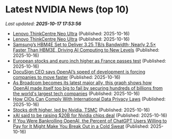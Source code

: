 # Latest NVIDIA News (top 10)
_Last updated: **2025-10-17 17:53:56**_

- [Lenovo ThinkCentre Neo Ultra](https://me.pcmag.com/en/old-desktop-pcs/32944/lenovo-thinkcentre-neo-ultra) (Published: 2025-10-16)
- [Lenovo ThinkCentre Neo Ultra](https://uk.pcmag.com/desktop-pcs/160770/lenovo-thinkcentre-neo-ultra) (Published: 2025-10-16)
- [Samsung’s HBM4E Set to Deliver 3.25 TB/s Bandwidth; Nearly 2.5× Faster Than HBM3E, Driving AI Computing to New Levels](https://wccftech.com/samsung-hbm4e-set-to-deliver-a-significant-bandwidth/) (Published: 2025-10-16)
- [European stocks and euro inch higher as France passes test](https://www.irishtimes.com/business/2025/10/16/european-stocks-and-euro-inch-higher-as-france-passes-test/) (Published: 2025-10-16)
- [DocuSign CEO says OpenAI’s speed of development is forcing companies to move faster](https://finance.yahoo.com/news/docusign-ceo-says-openais-speed-of-development-is-forcing-companies-to-move-faster-173127967.html) (Published: 2025-10-16)
- [As Broadcom becomes its latest major ally, this graph shows how OpenAI made itself too big to fail by securing hundreds of billions from the world's largest tech companies](https://www.techradar.com/pro/as-broadcom-becomes-its-latest-ally-this-graph-shows-how-openai-made-itself-too-big-to-fail-by-securing-hundreds-of-billions-from-the-worlds-largest-tech-companies) (Published: 2025-10-16)
- [How CIOs Can Comply With International Data Privacy Laws](https://www.forbes.com/sites/cio/2025/10/16/how-cios-can-comply-with-international-data-privacy-laws/) (Published: 2025-10-16)
- [Stocks drift higher, led by Nvidia, TSMC](https://biztoc.com/x/7fa127e83fb05c78) (Published: 2025-10-16)
- [xAI said to be raising $20B for Nvidia chips deal](https://biztoc.com/x/a14707192197399d) (Published: 2025-10-16)
- [If You Were Bankrolling OpenAI, the Percent of ChatGPT Users Willing to Pay for It Might Make You Break Out in a Cold Sweat](https://futurism.com/artificial-intelligence/openai-percent-chatgpt-users-pay) (Published: 2025-10-16)

